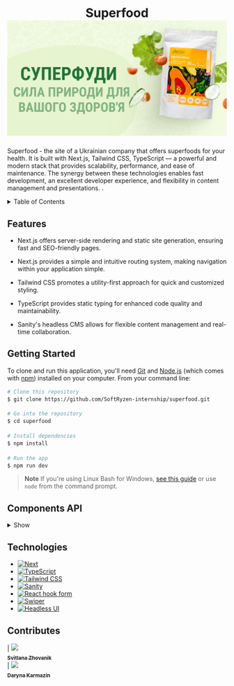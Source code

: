 <h1 align="center">
  <br> Superfood </br>
  <a href="https://superfood.vercel.app/">
    <img src="/public/images/og-image/ogp-image.jpg" alt="Superfood" />
  </a>
</h1>

Superfood - the site of a Ukrainian company that offers superfoods for your
health. It is built with Next.js, Tailwind CSS, TypeScript — a powerful and
modern stack that provides scalability, performance, and ease of maintenance.
The synergy between these technologies enables fast development, an excellent
developer experience, and flexibility in content management and presentations. .

<details>
  <summary>Table of Contents</summary>
  <ol>
    <li><a href="#features">Features</a></li>
    <li><a href="#getting-started">Getting Started</a></li>
    <li><a href="#technologies">Technologies</a></li>
    <li><a href="#components-api">Components API</a></li>
    <li><a href="#contributors">Contributors</a></li>
  </ol>
</details>

## Features

- Next.js offers server-side rendering and static site generation, ensuring fast
  and SEO-friendly pages.

- Next.js provides a simple and intuitive routing system, making navigation
  within your application simple.

- Tailwind CSS promotes a utility-first approach for quick and customized
  styling.

- TypeScript provides static typing for enhanced code quality and
  maintainability.

- Sanity's headless CMS allows for flexible content management and real-time
  collaboration.

## Getting Started

To clone and run this application, you'll need [Git](https://git-scm.com) and
[Node.js](https://nodejs.org/en/download/) (which comes with
[npm](http://npmjs.com)) installed on your computer. From your command line:

```bash
# Clone this repository
$ git clone https://github.com/SoftRyzen-internship/superfood.git

# Go into the repository
$ cd superfood

# Install dependencies
$ npm install

# Run the app
$ npm run dev
```

> **Note** If you're using Linux Bash for Windows,
> [see this guide](https://www.howtogeek.com/261575/how-to-run-graphical-linux-desktop-applications-from-windows-10s-bash-shell/)
> or use `node` from the command prompt.

## Components API

<details><summary>Show</summary>

- Logo

| Prop        | Default | Description                                           |
| ----------- | ------- | ----------------------------------------------------- |
| `path`      | --      | required, `header` or `footer` and styled is changing |
| `className` | `""`    | optinal, `string` add tailwind styles                 |

- ScrollLink

| Prop        | Default | Description                                                                                                                                  |
| ----------- | ------- | -------------------------------------------------------------------------------------------------------------------------------------------- |
| `label`     | --      | required, `string` button's text                                                                                                             |
| `href`      | --      | required, `string` path to page or name of id section for scroll, examples 'policy' or '#sectionId'                                          |
| `variant`   | --      | required, `string` 'primary', 'secondary', 'primary2' see UiKIt (Buttons), 'navlink' for NavBar (desktop, mobile), "policy" for policy page; |
| `className` | `""`    | optinal, `string` add tailwind styles                                                                                                        |

- Button

| Prop        | Default     | Description                                                                       |
| ----------- | ----------- | --------------------------------------------------------------------------------- |
| `label`     | --          | required, `string` button's text                                                  |
| `variant`   | --          | required, `string` 'primary' see UiKIt (Buttons), 'readmore' for comments button; |
| `type`      | `button`    | optinal, `string` 'button''submit'                                                |
| `onCLick`   | `undefined` | optinal, `() => void` , add the function                                          |
| `className` | `""`        | optinal, `string` add tailwind styles                                             |

- Modal

| Prop        | Default     | Description                                                                                                |
| ----------- | ----------- | ---------------------------------------------------------------------------------------------------------- |
| `children`  | --          | optional, `ReactNode` content of the modal window with own styles                                          |
| `isOpen`    | --          | required, `boolean` - current state of modal                                                               |
| `close`     | `undefined` | required, `() => void`, add the function for closeModal                                                    |
| `variant`   | --          | required, `string` "comments" - for comments modal, "burger" - for burgerMenu, "simple" - for other modals |
| `className` | `""`        | optinal, `string` add tailwind styles                                                                      |

- ProductAction

| Prop   | Default | Description                                                          |
| ------ | ------- | -------------------------------------------------------------------- |
| `data` | menu    | Taka data productAction with massive :id: `number`, action: `string` |

- Telephones

| Prop        | Default | Description                                             |
| ----------- | ------- | ------------------------------------------------------- |
| `path`      | --      | required, `contacts` or `footer` and styled is changing |
| `className` | `""`    | optinal, `string` add tailwind styles                   |

- CardsBenefits

| Prop   | Default | Description                       |
| ------ | ------- | --------------------------------- |
| `icon` | --      | `JSX.Element`and show icons       |
| `text` | ---     | `string`, text can change in data |
| `id`   | ---     | `number`, text can change in data |

- SocialMedia

| Prop        | Default | Description                              |
| ----------- | ------- | ---------------------------------------- |
| `section`   | menu    | required, `menu`, `contacts` or `footer` |
| `className` | --      | optinal, `string` add tailwind styles    |

- ProductCard

| Prop               | Default | Description                                                    |
| ------------------ | ------- | -------------------------------------------------------------- |
| `img`              | -       | required, `string`, image url                                  |
| `imgBg`            | -       | required, `beans`, `wheat`, `vegetables`, `corn`, or `seaweed` |
| `alt`              | -       | required, `string`, image description                          |
| `name`             | -       | required, `string`, product name                               |
| `descriptionItems` | -       | required, `string`,product description                         |
| `link`             | -       | required, `string`, link to product page                       |
| `buttonText`       | -       | required, `string`, text for button                            |

- ProductPreference

| Prop   | Default | Description                                                                  |
| ------ | ------- | ---------------------------------------------------------------------------- |
| `data` | menu    | Taka data productPreference with massive :id: `number`, preference: `string` |

</details>

## Technologies

  <ul>
        <li>
          <a
            href="https://nextjs.org/"
          >
            <img
              src="https://img.shields.io/badge/next.js-000000?style=for-the-badge&logo=nextdotjs&logoColor=white"
              alt="Next"
            />
          </a>
        </li>
        <li>
          <a
            href="https://www.typescriptlang.org/"
          >
            <img
              src="https://img.shields.io/badge/TypeScript-black?style=for-the-badge&logo=typescript"
              alt="TypeScript"
            />
          </a>
        </li>
        <li>
          <a
            href="https://tailwindcss.com/"
          >
            <img
              src="https://img.shields.io/badge/tailwind-black?style=for-the-badge&logo=tailwindcss"
              alt="Tailwind CSS"
            />
          </a>
        </li>
        <li>
          <a
            href="https://www.sanity.io/"
          >
            <img
              src="https://img.shields.io/badge/sanity-black?style=for-the-badge&logo=sanity"
              alt="Sanity"
            />
          </a>
        </li>
        <li>
          <a
            href="https://react-hook-form.com/"
          >
            <img
              src="https://img.shields.io/badge/react_hook_form-black?style=for-the-badge&logo=react%20hook%20form&labelColor=grey"
              alt="React hook form"
            />
          </a>
        </li>
        <li>
          <a
            href="https://swiperjs.com/"
          >
            <img
              src="https://img.shields.io/badge/swiper-black?style=for-the-badge&logo=swiper&logoColor=blue"
              alt="Swiper"
            />
          </a>
        </li>
        <li>
          <a
            href="https://headlessui.com/"
          >
            <img
              src="https://img.shields.io/badge/headlessui-black?style=for-the-badge&logo=headlessui&logoColor=blue"
              alt="Headless UI"
            />
          </a>
        </li>
      </ul>

## Contributes

|
[<img src="https://cdn-icons-png.flaticon.com/128/3135/3135715.png" width="100px;"/><br /><sub><b>Svitlana Zhovanik</b></sub>](https://github.com/SvitlanaZhovanik)<br />
|
[<img src="https://cdn-icons-png.flaticon.com/128/3135/3135789.png" width="100px;"/><br /><sub><b>Daryna Karmazin</b></sub>](https://github.com/darynakarmazin)<br />
